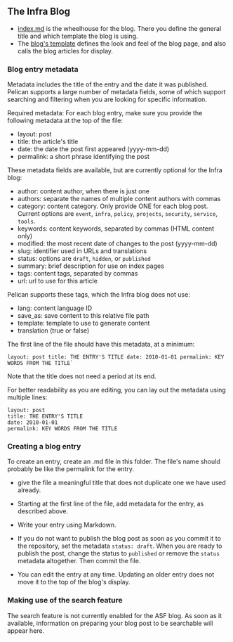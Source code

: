 ## The Infra Blog

 -  [index.md](index.md) is the wheelhouse for the blog. There you define the general title and which template the blog is using.
 -  The <a href="https://github.com/apache/infrastructure-website/blob/master/content/theme/templates/blog.html">blog's template</a> defines the look and feel of the blog page, and also calls the blog articles for display.

### Blog entry metadata

Metadata includes the title of the entry and the date it was published. Pelican supports a large number of metadata fields, some of which support searching and filtering when you are looking for specific information.

Required metadata: For each blog entry, make sure you provide the following metadata at the top of the file:

  - layout: post
  - title: the article's title
  - date: the date the post first appeared (yyyy-mm-dd)
  - permalink: a short phrase identifying the post

These metadata fields are available, but are currently optional for the Infra blog:

  - author: content author, when there is just one
  - authors: separate the names of multiple content authors with commas
  - category: content category. Only provide ONE for each blog post. Current options are `event`, `infra`, `policy`, `projects`, `security`, `service`, `tools`.
  - keywords: content keywords, separated by commas (HTML content only)
  - modified: the most recent date of changes to the post (yyyy-mm-dd)
  - slug: identifier used in URLs and translations
  - status: options are `draft`, `hidden`, or `published`
  - summary: brief description for use on index pages
  - tags: content tags, separated by commas
  - url: url to use for this article

Pelican supports these tags, which the Infra blog does not use:

  - lang: content language ID
  - save_as: save content to this relative file path
  - template: template to use to generate content
  - translation (true or false)

The first line of the file should have this metadata, at a minimum: 
```
layout: post title: THE ENTRY'S TITLE date: 2010-01-01 permalink: KEY WORDS FROM THE TITLE`
```

Note that the title does not need a period at its end.

For better readability as you are editing, you can lay out the metadata using multiple lines:

```
layout: post
title: THE ENTRY'S TITLE
date: 2010-01-01
permalink: KEY WORDS FROM THE TITLE
```

### Creating a blog entry

To create an entry, create an .md file in this folder. The file's name should probably be like the permalink for the entry.
  - give the file a meaningful title that does not duplicate one we have used already.
  - Starting at the first line of the file, add metadata for the entry, as described above.

  - Write your entry using Markdown.
  - If you do not want to publish the blog post as soon as you commit it to the repository, set the metadata `status: draft`. When you are ready to publish the post, change the status to `published` or remove the `status` metadata altogether. Then commit the file.
  - You can edit the entry at any time. Updating an older entry does not move it to the top of the blog's display.

### Making use of the search feature

The search feature is not currently enabled for the ASF blog. As soon as it available, information on preparing your blog post to be searchable will appear here.
